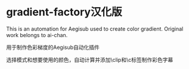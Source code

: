 # gradient-factory汉化版

This is an automation for Aegisub used to create color gradient.
Original work belongs to ai-chan. 

用于制作色彩梯度的Aegisub自动化插件

选择模式和想要使用的颜色，自动计算并添加\clip和\c标签制作彩色字幕
